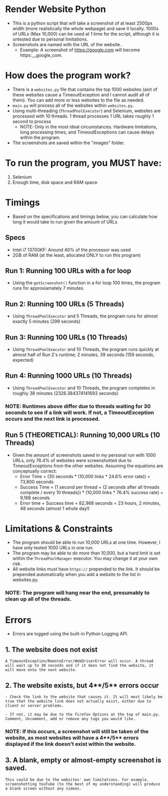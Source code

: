 # Render Website Python
- This is a python script that will take a screenshot of at least 2500px width (more realistically the whole webpage) and save it locally. 1000s of URLs (Max 10,000) can be used at 1 time for the script, although it is untested due to personal limitations.
- Screenshots are named with the URL of the website.
  - Example: A screenshot of https://google.com will become https:__google_com.

# How does the program work?
- There is a `websites.py` file that contains the top 1000 websites (alot of these websites cause a TimeoutException and I cannot audit all of them). You can add more or less websites to the file as needed.
- `main.py` will process all of the websites within `websites.py`.
- Using multi-threading (`ThreadPoolExecutor`) and Selenium, websites are processed with 10 threads. 1 thread processes 1 URL takes roughly 1 second to process 
  - NOTE: Only in the most ideal circumstances. Hardware limitations, long processing times, and TimeoutExceptions can cause delays within the program.
- The screenshots are saved within the "images" folder.

# To run the program, you MUST have:
1. Selenium
2. Enough time, disk space and RAM space

# Timings 
- Based on the specifications and timings below, you can calculate how long it would take to run given the amount of URLs

## Specs
- Intel i7 13700KF: Around 40% of the processor was used
- 2GB of RAM (at the least, allocated ONLY to run this program)

## Run 1: Running 100 URLs with a for loop
- Using the `getScreenshot()` function in a for loop 100 times, the program runs for approxiamately 7 minutes.

## Run 2: Running 100 URLs (5 Threads)
- Using `ThreadPoolExecutor` and 5 Threads, the program runs for almost exactly 5 minutes (299 seconds)

## Run 3: Running 100 URLs (10 Threads)
- Using `ThreadPoolExecutor` and 10 Threads, the program runs quickly at almost half of Run 2's runtime; 2 minutes, 39 seconds (159 seconds, expected)

## Run 4: Running 1000 URLs (10 Threads)
- Using `ThreadPoolExecutor` and 10 Threads, the program completes in roughly 38 minutes (2326.384374141693 seconds)
### NOTE: Runtimes above differ due to threads waiting for 30 seconds to see if a link will work. If not, a TimeoutException occurs and the next link is processed.

## Run 5 (THEORETICAL): Running 10,000 URLs (10 Threads)
- Given the amount of screenshots saved in my personal run with 1000 URLs, only 76.4% of websites were screenshotted due to TimeoutExceptions from the other websites. Assuming the equations are conceptually correct:
  - Error Time = (30 seconds * (10,000 links * 24.6% error rate)) = 73,800 seconds
  - Success Time = (1 second per thread + (2 seconds after all threads complete / every 10 threads)) * (10,000 links * 76.4% success rate) = 9,168 seconds
  - Error time + Success time = 82,968 seconds = 23 hours, 2 minutes, 48 seconds (almost 1 whole day!)

# Limitations & Constraints
- The program should be able to run 10,000 URLs at one time. However, I have only tested 1000 URLs in one run.
- The program may be able to do more than 10,000, but a hard limit is set within the `ThreadPoolManager` executor. You may change it at your own risk.
- All website links must have `https://` prepended to the link. It should be prepended automatically when you add a website to the list in websites.py.

### NOTE: The program will hang near the end, presumably to clean up all of the threads.

# Errors
- Errors are logged using the built-in Python Logging API.

## 1. The website does not exist
    A TimeoutException/RemoteError/WebDriverError will occur. A thread will wait up to 30 seconds and if it does not find the website, it will move onto the next website.
    
## 2. The website exists, but 4**/5** errors occur
    - Check the link to the website that causes it. It will most likely be true that the website link does not actually exist, either due to client or server problems. 

    - If not, it may be due to the Firefox Options at the top of main.py. Comment, Uncomment, add or remove any tags you would like.

### NOTE: If this occurs, a screenshot will still be taken of the website, as most websites will have a 4**/5** errors displayed if the link doesn't exist within the website.

## 3. A blank, empty or almost-empty screenshot is saved. 
    This could be due to the websites' own limitations. For example, screenshotting YouTube (to the best of my understanding) will produce a blank screen without any videos.
